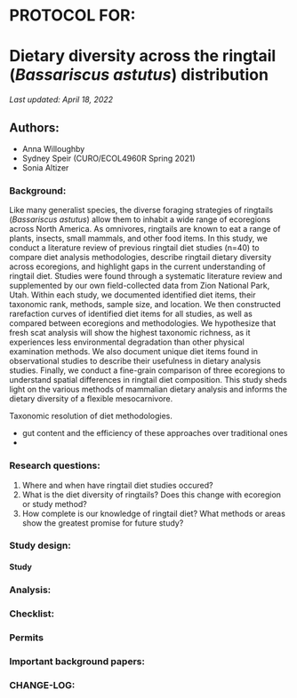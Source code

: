 # PROTOCOL FOR: 
# Dietary diversity across the ringtail (*Bassariscus astutus*) distribution

_Last updated: April 18, 2022_

## Authors: 

* Anna Willoughby
* Sydney Speir (CURO/ECOL4960R Spring 2021)
* Sonia Altizer 

### Background: 

Like many generalist species, the diverse foraging strategies of ringtails (*Bassariscus astutus*) allow them to inhabit a wide range of ecoregions across North America. As omnivores, ringtails are known to eat a range of plants, insects, small mammals, and other food items. In this study, we conduct a literature review of previous ringtail diet studies (n=40) to compare diet analysis methodologies, describe ringtail dietary diversity across ecoregions, and highlight gaps in the current understanding of ringtail diet. Studies were found through a systematic literature review and supplemented by our own field-collected data from Zion National Park, Utah. Within each study, we documented identified diet items, their taxonomic rank, methods, sample size, and location. We then constructed rarefaction curves of identified diet items for all studies, as well as compared between ecoregions and methodologies. We hypothesize that fresh scat analysis will show the highest taxonomic richness, as it experiences less environmental degradation than other physical examination methods. We also document unique diet items found in observational studies to describe their usefulness in dietary analysis studies. Finally, we conduct a fine-grain comparison of three ecoregions to understand spatial differences in ringtail diet composition. This study sheds light on the various methods of mammalian dietary analysis and informs the dietary diversity of a flexible mesocarnivore.

Taxonomic resolution of diet methodologies. 
- gut content and the efficiency of these approaches over traditional ones
- 

### Research questions:
 1) Where and when have ringtail diet studies occured? 
 2) What is the diet diversity of ringtails? Does this change with ecoregion or study method? 
 3) How complete is our knowledge of ringtail diet? What methods or areas show the greatest promise for future study? 

### Study design: 
#### Study 

### Analysis: 


### Checklist: 

### Permits

### Important background papers: 

### CHANGE-LOG:
